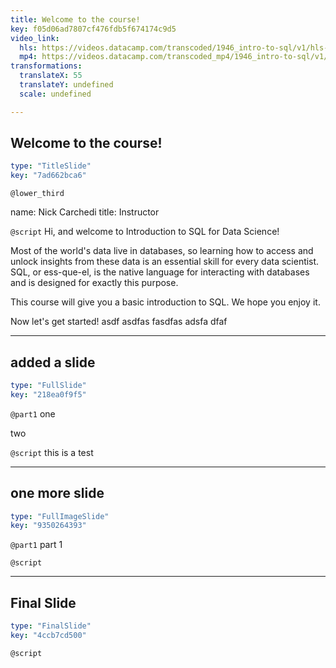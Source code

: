 ```yaml
---
title: Welcome to the course!
key: f05d06ad7807cf476fdb5f674174c9d5
video_link:
  hls: https://videos.datacamp.com/transcoded/1946_intro-to-sql/v1/hls-ch1_1.master.m3u8
  mp4: https://videos.datacamp.com/transcoded_mp4/1946_intro-to-sql/v1/ch1_1.mp4
transformations:
  translateX: 55
  translateY: undefined
  scale: undefined

---
```

## Welcome to the course!

```yaml
type: "TitleSlide"
key: "7ad662bca6"
```

`@lower_third`

name: Nick Carchedi
title: Instructor


`@script`
Hi, and welcome to Introduction to SQL for Data Science!

Most of the world's data live in databases, so learning how to access and unlock insights from these data is an essential skill for every data scientist. SQL, or ess-que-el, is the native language for interacting with databases and is designed for exactly this purpose.

This course will give you a basic introduction to SQL. We hope you enjoy it.

Now let's get started! asdf asdfas fasdfas adsfa dfaf


---
## added a slide

```yaml
type: "FullSlide"
key: "218ea0f9f5"
```

`@part1`
one 

two


`@script`
this is a test


---
## one more slide

```yaml
type: "FullImageSlide"
key: "9350264393"
```

`@part1`
part 1


`@script`



---
## Final Slide

```yaml
type: "FinalSlide"
key: "4ccb7cd500"
```

`@script`


